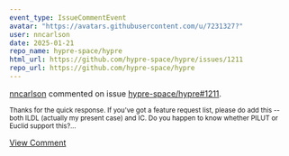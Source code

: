 ```yaml
---
event_type: IssueCommentEvent
avatar: "https://avatars.githubusercontent.com/u/7231327?"
user: nncarlson
date: 2025-01-21
repo_name: hypre-space/hypre
html_url: https://github.com/hypre-space/hypre/issues/1211
repo_url: https://github.com/hypre-space/hypre
---
```


<a href='https://github.com/nncarlson' target='_blank'>nncarlson</a> commented on issue <a href='https://github.com/hypre-space/hypre/issues/1211' target='_blank'>hypre-space/hypre#1211</a>.

<small>Thanks for the quick response.  If you've got a feature request list, please do add this -- both ILDL (actually my present case) and IC. Do you happen to know whether PILUT or Euclid support this?...</small>

<a href='https://github.com/hypre-space/hypre/issues/1211' target='_blank'>View Comment</a>